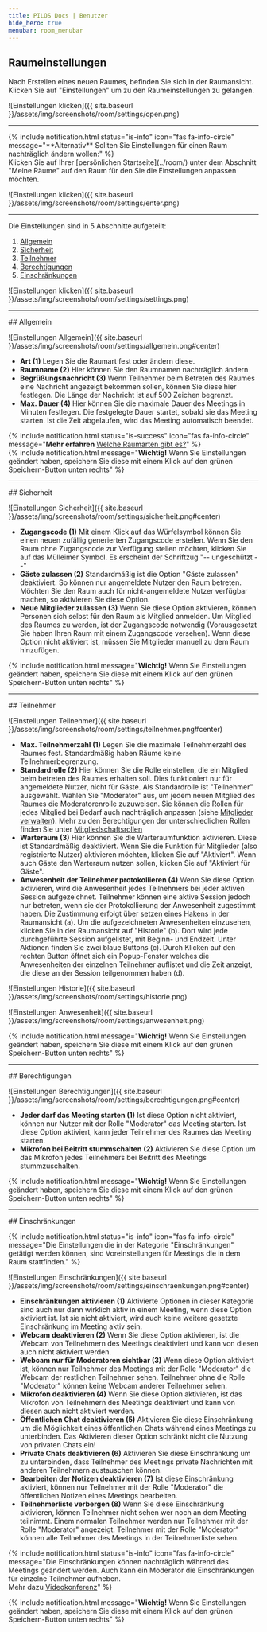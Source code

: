 ```yaml
---
title: PILOS Docs | Benutzer
hide_hero: true
menubar: room_menubar
---
```


## Raumeinstellungen

Nach Erstellen eines neuen Raumes, befinden Sie sich in der Raumansicht. Klicken Sie auf "Einstellungen" um zu den Raumeinstellungen zu gelangen.

![Einstellungen klicken]({{ site.baseurl }}/assets/img/screenshots/room/settings/open.png)
<br>
<hr>
{% include notification.html status="is-info" icon="fas fa-info-circle" message="**Alternativ**  Sollten Sie Einstellungen für einen Raum nachträglich ändern wollen:" %}
<br>
Klicken Sie auf Ihrer [persönlichen Startseite](../room/) unter dem Abschnitt "Meine Räume" auf den Raum für den Sie die Einstellungen anpassen möchten.

![Einstellungen klicken]({{ site.baseurl }}/assets/img/screenshots/room/settings/enter.png)
<hr>
Die Einstellungen sind in 5 Abschnitte aufgeteilt:

1. [Allgemein](#allgemein)
2. [Sicherheit](#sicherheit)
3. [Teilnehmer](#teilnehmer)
4. [Berechtigungen](#berechtigungen)
5. [Einschränkungen](#einschränkungen)

![Einstellungen klicken]({{ site.baseurl }}/assets/img/screenshots/room/settings/settings.png)

<hr>
## Allgemein

![Einstellungen Allgemein]({{ site.baseurl }}/assets/img/screenshots/room/settings/allgemein.png#center)

- **Art (1)** Legen Sie die Raumart fest oder ändern diese.
- **Raumname (2)** Hier können Sie den Raumnamen nachträglich ändern
- **Begrüßungsnachricht (3)** Wenn Teilnehmer beim Betreten des Raumes eine Nachricht angezeigt bekommen sollen, können Sie diese hier festlegen. Die Länge der Nachricht ist auf 500 Zeichen begrenzt.
- **Max. Dauer (4)** Hier können Sie die maximale Dauer des Meetings in Minuten festlegen. Die festgelegte Dauer startet, sobald sie das Meeting starten. Ist die Zeit abgelaufen, wird das Meeting automatisch beendet.

{% include notification.html status="is-success" icon="fas fa-info-circle" message="**Mehr erfahren**  [Welche Raumarten gibt es?](../room/types)" %}
<br>
{% include notification.html message="**Wichtig!** Wenn Sie Einstellungen geändert haben, speichern Sie diese mit einem Klick auf den grünen Speichern-Button unten rechts" %}

<hr>
## Sicherheit

![Einstellungen Sicherheit]({{ site.baseurl }}/assets/img/screenshots/room/settings/sicherheit.png#center)

- **Zugangscode (1)** Mit einem Klick auf das Würfelsymbol können Sie einen neuen zufällig generierten Zugangscode erstellen. Wenn Sie den Raum ohne Zugangscode zur Verfügung stellen möchten, klicken Sie auf das Mülleimer Symbol. Es erscheint der Schriftzug "-- ungeschützt --"
- **Gäste zulassen (2)** Standardmäßig ist die Option "Gäste zulassen" deaktiviert. So können nur angemeldete Nutzer den Raum betreten. Möchten Sie den Raum auch für nicht-angemeldete Nutzer verfügbar machen, so aktivieren Sie diese Option.
- **Neue Mitglieder zulassen (3)** Wenn Sie diese Option aktivieren, können Personen sich selbst für den Raum als Mitglied anmelden. Um Mitglied des Raumes zu werden, ist der Zugangscode notwendig (Vorausgesetzt Sie haben Ihren Raum mit einem Zugangscode versehen). Wenn diese Option nicht aktiviert ist, müssen Sie Mitglieder manuell zu dem Raum hinzufügen.

{% include notification.html message="**Wichtig!** Wenn Sie Einstellungen geändert haben, speichern Sie diese mit einem Klick auf den grünen Speichern-Button unten rechts" %}

<hr>
## Teilnehmer

![Einstellungen Teilnehmer]({{ site.baseurl }}/assets/img/screenshots/room/settings/teilnehmer.png#center)

- **Max. Teilnehmerzahl (1)** Legen Sie die maximale Teilnehmerzahl des Raumes fest. Standardmäßig haben Räume keine Teilnehmerbegrenzung. 
- **Standardrolle (2)** Hier können Sie die Rolle einstellen, die ein Mitglied beim betreten des Raumes erhalten soll. Dies funktioniert nur für angemeldete Nutzer, nicht für Gäste. Als Standardrolle ist "Teilnehmer" ausgewählt. Wählen Sie "Moderator" aus, um jedem neuen Mitglied des Raumes die Moderatorenrolle zuzuweisen. Sie können die Rollen für jedes Mitglied bei Bedarf auch nachträglich anpassen (siehe [Mitglieder verwalten](../room/features/membership#mitglieder-verwalten)). Mehr zu den Berechtigungen der unterschiedlichen Rollen finden Sie unter [Mitgliedschaftsrollen](../room/features/membership#mitgliedschaftsrollen)
- **Warteraum (3)** Hier können Sie die Warteraumfunktion aktivieren. Diese ist Standardmäßig deaktiviert. Wenn Sie die Funktion für Mitglieder (also registrierte Nutzer) aktivieren möchten, klicken Sie auf "Aktiviert". Wenn auch Gäste den Warteraum nutzen sollen, klicken Sie auf "Aktiviert für Gäste". 
- **Anwesenheit der Teilnehmer protokollieren (4)** Wenn Sie diese Option aktivieren, wird die Anwesenheit jedes Teilnehmers bei jeder aktiven Session aufgezeichnet. Teilnehmer können eine aktive Session jedoch nur betreten, wenn sie der Protokollierung der Anwesenheit zugestimmt haben. Die Zustimmung erfolgt über setzen eines Hakens in der Raumansicht (a). Um die aufgezeichneten Anwesenheiten einzusehen, klicken Sie in der Raumansicht auf "Historie" (b). Dort wird jede durchgeführte Session aufgelistet, mit Beginn- und Endzeit. Unter Aktionen finden Sie zwei blaue Buttons (c). Durch Klicken auf den rechten Button öffnet sich ein Popup-Fenster welches die Anwesenheiten der einzelnen Teilnehmer auflistet und die Zeit anzeigt, die diese an der Session teilgenommen haben (d).

![Einstellungen Historie]({{ site.baseurl }}/assets/img/screenshots/room/settings/historie.png)

![Einstellungen Anwesenheit]({{ site.baseurl }}/assets/img/screenshots/room/settings/anwesenheit.png)

{% include notification.html message="**Wichtig!** Wenn Sie Einstellungen geändert haben, speichern Sie diese mit einem Klick auf den grünen Speichern-Button unten rechts" %}

<hr>
## Berechtigungen

![Einstellungen Berechtigungen]({{ site.baseurl }}/assets/img/screenshots/room/settings/berechtigungen.png#center)

- **Jeder darf das Meeting starten (1)** Ist diese Option nicht aktiviert, können nur Nutzer mit der Rolle "Moderator" das Meeting starten. Ist diese Option aktiviert, kann jeder Teilnehmer des Raumes das Meeting starten.
- **Mikrofon bei Beitritt stummschalten (2)** Aktivieren Sie diese Option um das Mikrofon jedes Teilnehmers bei Beitritt des Meetings stummzuschalten. 

{% include notification.html message="**Wichtig!** Wenn Sie Einstellungen geändert haben, speichern Sie diese mit einem Klick auf den grünen Speichern-Button unten rechts" %}

<hr>
## Einschränkungen

{% include notification.html status="is-info" icon="fas fa-info-circle" message="Die Einstellungen die in der Kategorie \"Einschränkungen\" getätigt werden können, sind Voreinstellungen für Meetings die in dem Raum stattfinden." %}
   

![Einstellungen Einschränkungen]({{ site.baseurl }}/assets/img/screenshots/room/settings/einschraenkungen.png#center)

- **Einschränkungen aktivieren (1)** Aktivierte Optionen in dieser Kategorie sind auch nur dann wirklich aktiv in einem Meeting, wenn diese Option aktiviert ist. Ist sie nicht aktiviert, wird auch keine weitere gesetzte Einschränkung im Meeting aktiv sein.
- **Webcam deaktivieren (2)** Wenn Sie diese Option aktivieren, ist die Webcam von Teilnehmern des Meetings deaktiviert und kann von diesen auch nicht aktiviert werden. 
- **Webcam nur für Moderatoren sichtbar (3)** Wenn diese Option aktiviert ist, können nur Teilnehmer des Meetings mit der Rolle "Moderator" die Webcam der restlichen Teilnehmer sehen. Teilnehmer ohne die Rolle "Moderator" können keine Webcam anderer Teilnehmer sehen.
- **Mikrofon deaktivieren (4)** Wenn Sie diese Option aktivieren, ist das Mikrofon von Teilnehmern des Meetings deaktiviert und kann von diesen auch nicht aktiviert werden.
- **Öffentlichen Chat deaktivieren (5)** Aktivieren Sie diese Einschränkung um die Möglichkeit eines öffentlichen Chats während eines Meetings zu unterbinden. Das Aktivieren dieser Option schränkt nicht die Nutzung von privaten Chats ein!
- **Private Chats deaktivieren (6)** Aktivieren Sie diese Einschränkung um zu unterbinden, dass Teilnehmer des Meetings private Nachrichten mit anderen Teilnehmern austauschen können. 
- **Bearbeiten der Notizen deaktivieren (7)** Ist diese Einschränkung aktiviert, können nur Teilnehmer mit der Rolle "Moderator" die öffentlichen Notizen eines Meetings bearbeiten.
- **Teilnehmerliste verbergen (8)** Wenn Sie diese Einschränkung aktivieren, können Teilnehmer nicht sehen wer noch an dem Meeting teilnimmt. Einem normalen Teilnehmer werden nur Teilnehmer mit der Rolle "Moderator" angezeigt. Teilnehmer mit der Rolle "Moderator" können alle Teilnehmer des Meetings in der Teilnehmerliste sehen.

{% include notification.html status="is-info" icon="fas fa-info-circle" message="Die Einschränkungen können nachträglich während des Meetings geändert werden. Auch kann ein Moderator die Einschränkungen für einzelne Teilnehmer aufheben.  
Mehr dazu [Videokonferenz](../bbb)" %}
    
   
{% include notification.html message="**Wichtig!** Wenn Sie Einstellungen geändert haben, speichern Sie diese mit einem Klick auf den grünen Speichern-Button unten rechts" %}
